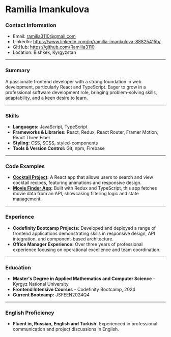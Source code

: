 # Ramilia Imankulova

### Contact Information

- Email: ramilia3110@gmail.com
- LinkedIn: https://www.linkedin.com/in/ramilia-imankulova-88825415b/
- GitHub: https://github.com/Ramilia3110
- Location: Bishkek, Kyrgyzstan

---

### Summary

A passionate frontend developer with a strong foundation in web development, particularly React and TypeScript. Eager to grow in a professional software development role, bringing problem-solving skills, adaptability, and a keen desire to learn.

---

### Skills

- **Languages:** JavaScript, TypeScript
- **Frameworks & Libraries:** React, Redux, React Router, Framer Motion, React Three Fiber
- **Styling:** CSS, SCSS, styled-components
- **Tools & Version Control:** Git, npm, Firebase

---

### Code Examples

- **[Cocktail Project](https://github.com/ramilia3110/cocktail-project):** A React app that allows users to search and view cocktail recipes, featuring animations and responsive design.
- **[Movie Finder App](https://github.com/ramilia3110/movie-finder-app):** Built with Redux and TypeScript, this app fetches movie data from an API, showcasing filtering logic and state management.

---

### Experience

- **Codefinity Bootcamp Projects:** Developed and deployed a range of frontend applications demonstrating skills in responsive design, API integration, and component-based architecture.
- **Office Manager Experience:** Over three years of professional experience focusing on operational excellence and team coordination.

---

### Education

- **Master's Degree in Applied Mathematics and Computer Science** - Kyrgyz National University
- **Frontend Intensive Courses** - Codefinity Bootcamp, 2024
- **Current Bootcamp:** JSFEEN2024Q4

---

### English Proficiency

- **Fluent in, Russian, English and Turkish.** Experienced in professional communication and project discussions in English.

